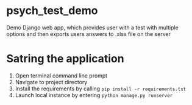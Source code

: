 # psych_test_demo
Demo Django web app, which provides user with a test with multiple options and then exports users answers to .xlsx file on the server

# Satring the application
1. Open terminal command line prompt
2. Navigate to project directory
3. Install the requirements by calling `pip install -r requirements.txt`
4. Launch local instance by entering `python manage.py runserver`
